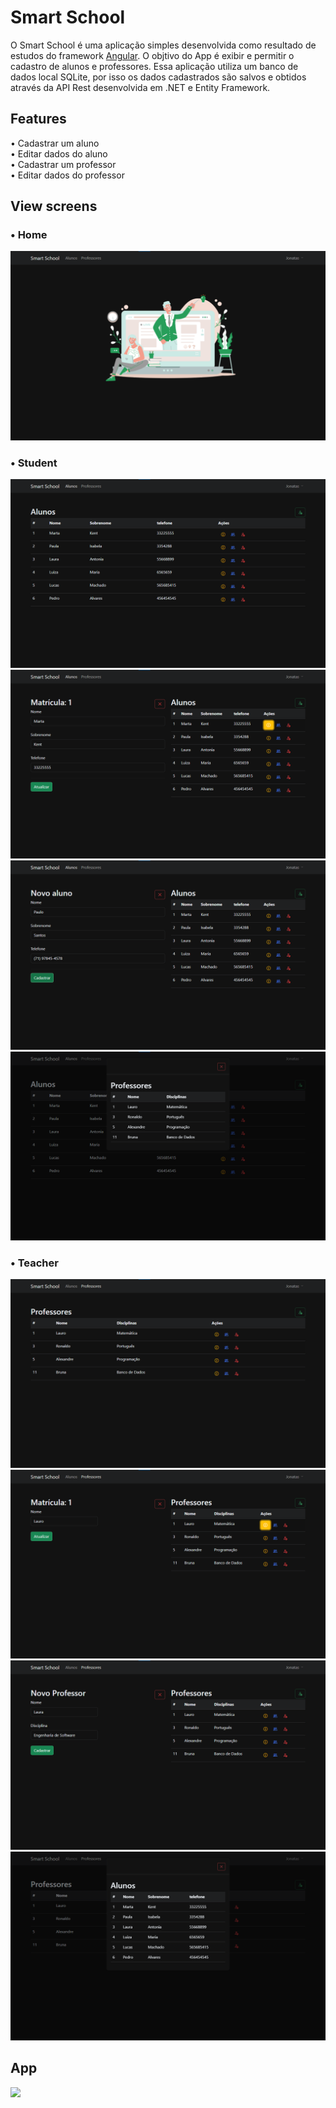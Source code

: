 # Smart School

O Smart School é uma aplicação simples desenvolvida como resultado de estudos do framework [Angular](https://github.com/angular). O objtivo do App é exibir e permitir o cadastro de alunos e professores. Essa aplicação  utiliza um banco de dados local SQLite, por isso os dados cadastrados são salvos e obtidos através da API Rest desenvolvida em .NET e Entity Framework.

## Features

• Cadastrar um aluno <br>
• Editar dados do aluno <br>
• Cadastrar um professor <br>
• Editar dados do professor <br>

## View screens
### • Home

<img src="src/assets/dashboard.png" />

### • Student

<img src="src/assets/students-list.png"/>  
<img src="src/assets/student-edit.png"/>
<img src="src/assets/student-register.png"/>
<img src="src/assets/students-teachers.png"/>

### • Teacher
<img src="src/assets/teachers-list.png"/>  
<img src="src/assets/teacher-edit.png"/>
<img src="src/assets/teacher-register.png"/>
<img src="src/assets/teachers-students.png"/>

## App

<img src="src/assets/SmartSchool.gif" />
